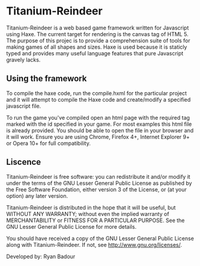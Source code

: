# Titanium-Reindeer

Titanium-Reindeer is a web based game framework written for Javascript using
Haxe. The current target for rendering is the canvas tag of HTML 5. The purpose
of this projec is to provide a comprehension suite of tools for making games of
all shapes and sizes. Haxe is used because it is staticly typed and provides many
useful language features that pure Javascript gravely lacks.

## Using the framework

To compile the haxe code, run the compile.hxml for the particular project
and it will attempt to compile the Haxe code and create/modify a specified
javascript file.

To run the game you've compiled open an html page with the required tag
marked with the id specified in your game. For most examples this html file
is already provided. You should be able to open the file in your browser
and it will work. Ensure you are using Chrome, Firefox 4+, Internet
Explorer 9+ or Opera 10+ for full compatibility.

## Liscence

Titanium-Reindeer is free software: you can redistribute it and/or modify
it under the terms of the GNU Lesser General Public License as published by
the Free Software Foundation, either version 3 of the License, or
(at your option) any later version.

Titanium-Reindeer is distributed in the hope that it will be useful,
but WITHOUT ANY WARRANTY; without even the implied warranty of
MERCHANTABILITY or FITNESS FOR A PARTICULAR PURPOSE. See the
GNU Lesser General Public License for more details.

You should have received a copy of the GNU Lesser General Public License
along with Titanium-Reindeer.  If not, see <http://www.gnu.org/licenses/>.

Developed by: Ryan Badour
